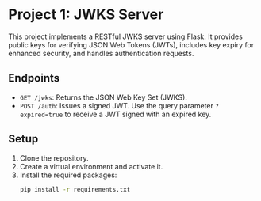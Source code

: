 # Project 1: JWKS Server

This project implements a RESTful JWKS server using Flask. It provides public keys for verifying JSON Web Tokens (JWTs), includes key expiry for enhanced security, and handles authentication requests.

## Endpoints

- `GET /jwks`: Returns the JSON Web Key Set (JWKS).
- `POST /auth`: Issues a signed JWT. Use the query parameter `?expired=true` to receive a JWT signed with an expired key.

## Setup

1. Clone the repository.
2. Create a virtual environment and activate it.
3. Install the required packages:
   ```bash
   pip install -r requirements.txt